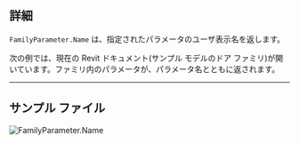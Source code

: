 ## 詳細
`FamilyParameter.Name` は、指定されたパラメータのユーザ表示名を返します。

次の例では、現在の Revit ドキュメント(サンプル モデルのドア ファミリ)が開いています。ファミリ内のパラメータが、パラメータ名とともに返されます。
___
## サンプル ファイル

![FamilyParameter.Name](./Revit.Elements.FamilyParameter.Name_img.jpg)
